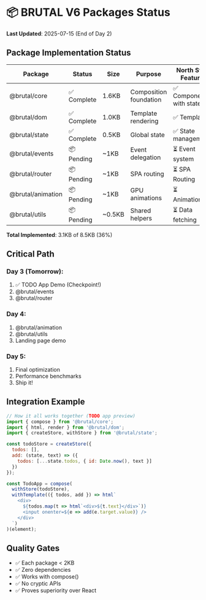 # 📦 BRUTAL V6 Packages Status

**Last Updated**: 2025-07-15 (End of Day 2)

## Package Implementation Status

| Package | Status | Size | Purpose | North Star Feature |
|---------|--------|------|---------|-------------------|
| @brutal/core | ✅ Complete | 1.6KB | Composition foundation | ✅ Components with state |
| @brutal/dom | ✅ Complete | 1.0KB | Template rendering | ✅ Templates |
| @brutal/state | ✅ Complete | 0.5KB | Global state | ✅ State management |
| @brutal/events | 📦 Pending | ~1KB | Event delegation | ⏳ Event system |
| @brutal/router | 📦 Pending | ~1KB | SPA routing | ⏳ SPA Routing |
| @brutal/animation | 📦 Pending | ~1KB | GPU animations | ⏳ Animations |
| @brutal/utils | 📦 Pending | ~0.5KB | Shared helpers | ⏳ Data fetching |

**Total Implemented**: 3.1KB of 8.5KB (36%)

## Critical Path

### Day 3 (Tomorrow):
1. ✅ TODO App Demo (Checkpoint!)
2. @brutal/events
3. @brutal/router

### Day 4:
1. @brutal/animation
2. @brutal/utils
3. Landing page demo

### Day 5:
1. Final optimization
2. Performance benchmarks
3. Ship it!

## Integration Example

```javascript
// How it all works together (TODO app preview)
import { compose } from '@brutal/core';
import { html, render } from '@brutal/dom';
import { createStore, withStore } from '@brutal/state';

const todoStore = createStore({
  todos: [],
  add: (state, text) => ({ 
    todos: [...state.todos, { id: Date.now(), text }] 
  })
});

const TodoApp = compose(
  withStore(todoStore),
  withTemplate(({ todos, add }) => html`
    <div>
      ${todos.map(t => html`<div>${t.text}</div>`)}
      <input onenter=${e => add(e.target.value)} />
    </div>
  `)
)(element);
```

## Quality Gates

- ✅ Each package < 2KB
- ✅ Zero dependencies
- ✅ Works with compose()
- ✅ No cryptic APIs
- ✅ Proves superiority over React